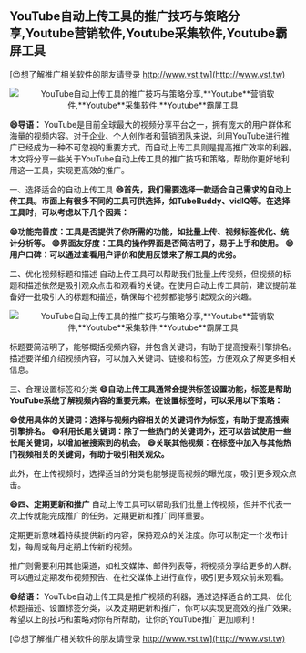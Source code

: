 ## **YouTube自动上传工具的推广技巧与策略分享,**Youtube**营销软件,**Youtube**采集软件,**Youtube**霸屏工具**

[😍想了解推广相关软件的朋友请登录 http://www.vst.tw](http://www.vst.tw)

 <center><img src="https://vst.tw/MP4/tuiguang/png/8.png" alt="YouTube自动上传工具的推广技巧与策略分享,**Youtube**营销软件,**Youtube**采集软件,**Youtube**霸屏工具"></center>

**😄导语：**
YouTube是目前全球最大的视频分享平台之一，拥有庞大的用户群体和海量的视频内容。对于企业、个人创作者和营销团队来说，利用YouTube进行推广已经成为一种不可忽视的重要方式。而自动上传工具则是提高推广效率的利器。本文将分享一些关于YouTube自动上传工具的推广技巧和策略，帮助你更好地利用这一工具，实现更高效的推广。

一、选择适合的自动上传工具
**😄首先，我们需要选择一款适合自己需求的自动上传工具。市面上有很多不同的工具可供选择，如TubeBuddy、vidIQ等。在选择工具时，可以考虑以下几个因素：**

**😄功能完善度：工具是否提供了你所需的功能，如批量上传、视频标签优化、统计分析等。**
**😄界面友好度：工具的操作界面是否简洁明了，易于上手和使用。**
**😄用户口碑：可以通过查看用户评价和使用反馈来了解工具的优劣。**

二、优化视频标题和描述
自动上传工具可以帮助我们批量上传视频，但视频的标题和描述依然是吸引观众点击和观看的关键。在使用自动上传工具前，建议提前准备好一批吸引人的标题和描述，确保每个视频都能够引起观众的兴趣。

 <center><img src="https://vst.tw/MP4/tuiguang/png/2.png" alt="YouTube自动上传工具的推广技巧与策略分享,**Youtube**营销软件,**Youtube**采集软件,**Youtube**霸屏工具"></center>

标题要简洁明了，能够概括视频内容，并包含关键词，有助于提高搜索引擎排名。描述要详细介绍视频内容，可以加入关键词、链接和标签，方便观众了解更多相关信息。

三、合理设置标签和分类
**😄自动上传工具通常会提供标签设置功能，标签是帮助YouTube系统了解视频内容的重要元素。在设置标签时，可以采用以下策略：**

**😄使用具体的关键词：选择与视频内容相关的关键词作为标签，有助于提高搜索引擎排名。**
**😄利用长尾关键词：除了一些热门的关键词外，还可以尝试使用一些长尾关键词，以增加被搜索到的机会。**
**😄关联其他视频：在标签中加入与其他热门视频相关的关键词，有助于吸引相关观众。**

此外，在上传视频时，选择适当的分类也能够提高视频的曝光度，吸引更多观众点击。

**😄四、定期更新和推广**
自动上传工具可以帮助我们批量上传视频，但并不代表一次上传就能完成推广的任务。定期更新和推广同样重要。

定期更新意味着持续提供新的内容，保持观众的关注度。你可以制定一个发布计划，每周或每月定期上传新的视频。

推广则需要利用其他渠道，如社交媒体、邮件列表等，将视频分享给更多的人群。可以通过定期发布视频预告、在社交媒体上进行宣传，吸引更多观众前来观看。

**😄结语：**
YouTube自动上传工具是推广视频的利器，通过选择适合的工具、优化标题描述、设置标签分类，以及定期更新和推广，你可以实现更高效的推广效果。希望以上的技巧和策略对你有所帮助，让你的YouTube推广更加顺利！

[😍想了解推广相关软件的朋友请登录 http://www.vst.tw](http://www.vst.tw)



